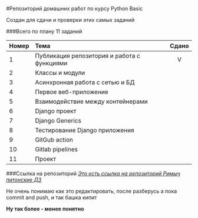 #Репозиторий домашних работ по курсу Python Basic

Создан для сдачи и проверки этих самых заданий

###Всего по плану 11 заданий

Номер|Тема|Сдано
-----|:---|:---:
1|Публикация репозитория и работа с функциями|V
2|Классы и модули||
3|Асинхронная работа с сетью и БД||
4|Первое веб-приложение||
5|Взаимодействие между контейнерами||
6|Django проект||
7|Django Generics||
8|Тестирование Django приложения||
9|GitGub action||
10|Gitlab pipelines||
11|Проект||
###Ссылка на репозиторий
[*Это есть ссылка на репозиторий Римыч питонские ДЗ*](https://github.com/Rimich666/Homeworks_python "А это необязательная подсказка")

Не очень понимаю как это редактировать, после разберусь
а пока commit and push, и так башка кипит 

**Ну так более - менее понятно** 
